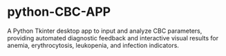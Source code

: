 # python-CBC-APP
A Python Tkinter desktop app to input and analyze CBC parameters, providing automated diagnostic feedback and interactive visual results for anemia, erythrocytosis, leukopenia, and infection indicators.
